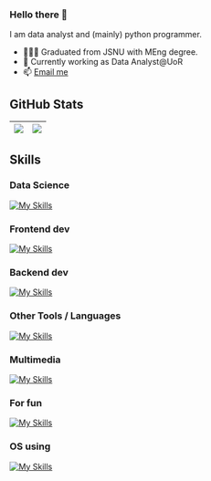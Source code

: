 ### Hello there 👋

I am data analyst and (mainly) python programmer.

- 🧑🏼‍🎓 Graduated from JSNU with MEng degree.
- 🔭 Currently working as Data Analyst@UoR 
- 📫 [Email me](mailto:zhangguoxi1166@gmail.com)

## GitHub Stats

| <a href="https://github.com/anuraghazra/github-readme-stats"><img align="top" src="https://github-readme-stats-mwjs.vercel.app/api?username=Nemo1166&show_icons=true&theme=buefy&hide_border=true" /></a> | <img align="top" src="https://github-readme-stats-mwjs.vercel.app/api/top-langs/?username=Nemo1166&layout=compact&theme=buefy&hide_border=true&langs_count=8&hide=javascript,html,java,css,dockerfile,ruby" /> |
| ------------- | ------------- |

## Skills

### Data Science

[![My Skills](https://skillicons.dev/icons?i=python,anaconda,sklearn,numpy,pandas,pytorch,tensorflow,matlab,r,mysql,sqlite&perline=9)](https://skillicons.dev)

### Frontend dev

[![My Skills](https://skillicons.dev/icons?i=vue,html,css,ts,sass,vite&perline=9)](https://skillicons.dev)

### Backend dev

[![My Skills](https://skillicons.dev/icons?i=flask,nodejs&perline=9)](https://skillicons.dev)

### Other Tools / Languages

[![My Skills](https://skillicons.dev/icons?i=vscode,md,latex,vercel,git,regex&perline=9)](https://skillicons.dev)

### Multimedia

[![My Skills](https://skillicons.dev/icons?i=ps,pr,ae,au)](https://skillicons.dev)

### For fun

[![My Skills](https://skillicons.dev/icons?i=godot)](https://skillicons.dev)

### OS using

[![My Skills](https://skillicons.dev/icons?i=windows,apple,debian)](https://skillicons.dev)


<!--
**Nemo1166/Nemo1166** is a ✨ _special_ ✨ repository because its `README.md` (this file) appears on your GitHub profile.

Here are some ideas to get you started:

- 🔭 I’m currently working on ...
- 🌱 I’m currently learning ...
- 👯 I’m looking to collaborate on ...
- 🤔 I’m looking for help with ...
- 💬 Ask me about ...
- 📫 How to reach me: ...
- 😄 Pronouns: ...
- ⚡ Fun fact: ...
-->
